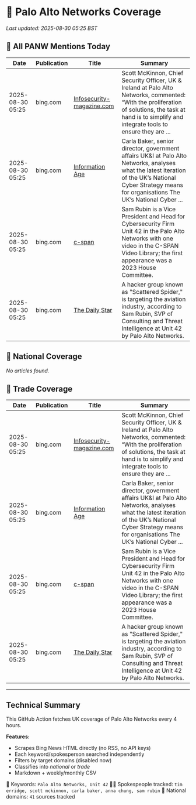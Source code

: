 # 🔐 Palo Alto Networks Coverage

_Last updated: 2025-08-30 05:25 BST_

## 📌 All PANW Mentions Today

| Date | Publication | Title | Summary |
|------|-------------|--------|---------|
| 2025-08-30 05:25 | bing.com | [Infosecurity-magazine.com](https://www.bing.com/news/search?q=site%3awww.infosecurity-magazine.com&FORM=NWBCLM) | Scott McKinnon, Chief Security Officer, UK & Ireland at Palo Alto Networks, commented: “With the proliferation of solutions, the task at hand is to simplify and integrate tools to ensure they are ... |
| 2025-08-30 05:25 | bing.com | [Information Age](https://www.bing.com/news/search?q=site%3awww.information-age.com&FORM=NWBCLM) | Carla Baker, senior director, government affairs UK&I at Palo Alto Networks, analyses what the latest iteration of the UK’s National Cyber Strategy means for organisations The UK’s National Cyber ... |
| 2025-08-30 05:25 | bing.com | [c-span](https://www.bing.com/news/search?q=site%3awww.c-span.org&FORM=NWBCLM) | Sam Rubin is a Vice President and Head for Cybersecurity Firm Unit 42 in the Palo Alto Networks with one video in the C-SPAN Video Library; the first appearance was a 2023 House Committee. |
| 2025-08-30 05:25 | bing.com | [The Daily Star](https://www.bing.com/news/search?q=site%3awww.thedailystar.net&FORM=NWBCLM) | A hacker group known as "Scattered Spider," is targeting the aviation industry, according to Sam Rubin, SVP of Consulting and Threat Intelligence at Unit 42 by Palo Alto Networks. |

## 📰 National Coverage

_No articles found._

## 📘 Trade Coverage

| Date | Publication | Title | Summary |
|------|-------------|--------|---------|
| 2025-08-30 05:25 | bing.com | [Infosecurity-magazine.com](https://www.bing.com/news/search?q=site%3awww.infosecurity-magazine.com&FORM=NWBCLM) | Scott McKinnon, Chief Security Officer, UK & Ireland at Palo Alto Networks, commented: “With the proliferation of solutions, the task at hand is to simplify and integrate tools to ensure they are ... |
| 2025-08-30 05:25 | bing.com | [Information Age](https://www.bing.com/news/search?q=site%3awww.information-age.com&FORM=NWBCLM) | Carla Baker, senior director, government affairs UK&I at Palo Alto Networks, analyses what the latest iteration of the UK’s National Cyber Strategy means for organisations The UK’s National Cyber ... |
| 2025-08-30 05:25 | bing.com | [c-span](https://www.bing.com/news/search?q=site%3awww.c-span.org&FORM=NWBCLM) | Sam Rubin is a Vice President and Head for Cybersecurity Firm Unit 42 in the Palo Alto Networks with one video in the C-SPAN Video Library; the first appearance was a 2023 House Committee. |
| 2025-08-30 05:25 | bing.com | [The Daily Star](https://www.bing.com/news/search?q=site%3awww.thedailystar.net&FORM=NWBCLM) | A hacker group known as "Scattered Spider," is targeting the aviation industry, according to Sam Rubin, SVP of Consulting and Threat Intelligence at Unit 42 by Palo Alto Networks. |


---

## Technical Summary

This GitHub Action fetches UK coverage of Palo Alto Networks every 4 hours.

**Features:**
- Scrapes Bing News HTML directly (no RSS, no API keys)
- Each keyword/spokesperson searched independently
- Filters by target domains (disabled now)
- Classifies into _national_ or _trade_
- Markdown + weekly/monthly CSV

📌 Keywords: `Palo Alto Networks, Unit 42`
🧑‍💼 Spokespeople tracked: `tim erridge, scott mckinnon, carla baker, anna chung, sam rubin`
📰 National domains: `41` sources tracked

